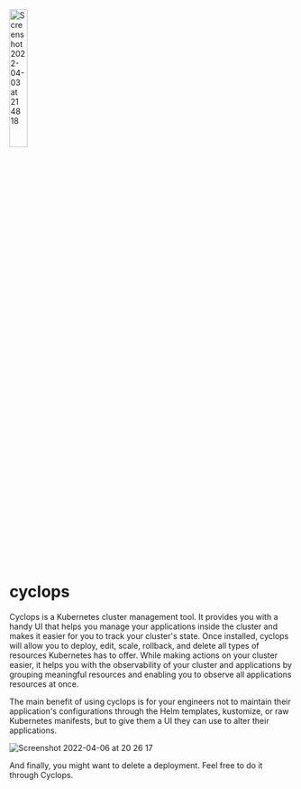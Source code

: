 <img width="25%" alt="Screenshot 2022-04-03 at 21 48 18" src="https://user-images.githubusercontent.com/72022639/162230553-e669e572-1346-4289-814b-bd23d5b2d100.png">

# cyclops

Cyclops is a Kubernetes cluster management tool. It provides you with a handy UI that helps you manage your applications
inside the cluster and makes it easier for you to track your cluster's state. Once installed, cyclops
will allow you to deploy, edit, scale, rollback, and delete all types of resources Kubernetes has to offer. While
making actions on your cluster easier, it helps you with the observability of
your cluster and applications by grouping meaningful resources and enabling you to observe all applications resources at
once.

The main benefit of using cyclops is for your engineers not to maintain their application's configurations through the Helm
templates, kustomize, or raw Kubernetes manifests, but to give them a UI they can use to alter their applications.

![Screenshot 2022-04-06 at 20 26 17](https://user-images.githubusercontent.com/72022639/162033638-845b5f2c-f1df-4e17-b2fc-ba4ab318f887.png)

And finally, you might want to delete a deployment. Feel free to do it through Cyclops.
